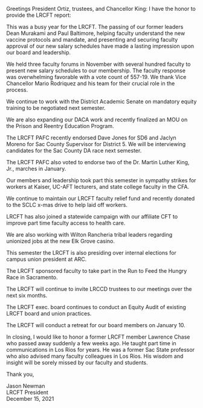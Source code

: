 <!-- Page 1 -->
Greetings President Ortiz, trustees, and Chancellor King: I have the honor to provide the LRCFT report:

This was a busy year for the LRCFT. The passing of our former leaders Dean Murakami and Paul Baltimore, helping faculty understand the new vaccine protocols and mandate, and presenting and securing faculty approval of our new salary schedules have made a lasting impression upon our board and leadership.

We held three faculty forums in November with several hundred faculty to present new salary schedules to our membership. The faculty response was overwhelming favorable with a vote count of 557-19. We thank Vice Chancellor Mario Rodriquez and his team for their crucial role in the process.

We continue to work with the District Academic Senate on mandatory equity training to be negotiated next semester.

We are also expanding our DACA work and recently finalized an MOU on the Prison and Reentry Education Program.

The LRCFT PAFC recently endorsed Dave Jones for SD6 and Jaclyn Moreno for Sac County Supervisor for District 5. We will be interviewing candidates for the Sac County DA race next semester.

The LRCFT PAFC also voted to endorse two of the Dr. Martin Luther King, Jr., marches in January.

Our members and leadership took part this semester in sympathy strikes for workers at Kaiser, UC-AFT lecturers, and state college faculty in the CFA.

We continue to maintain our LRCFT faculty relief fund and recently donated to the SCLC x-mas drive to help laid off workers.

LRCFT has also joined a statewide campaign with our affiliate CFT to improve part time faculty access to health care.

We are also working with Wilton Rancheria tribal leaders regarding unionized jobs at the new Elk Grove casino.

This semester the LRCFT is also presiding over internal elections for campus union president at ARC.
<!-- Page 2 -->
The LRCFT sponsored faculty to take part in the Run to Feed the Hungry Race in Sacramento.

The LRCFT will continue to invite LRCCD trustees to our meetings over the next six months.

The LRCFT exec. board continues to conduct an Equity Audit of existing LRCFT board and union practices.

The LRCFT will conduct a retreat for our board members on January 10.

In closing, I would like to honor a former LRCFT member Lawrence Chase who passed away suddenly a few weeks ago. He taught part time in communications in Los Rios for years. He was a former Sac State professor who also advised many faculty colleagues in Los Rios. His wisdom and insight will be sorely missed by our faculty and students.

Thank you,

Jason Newman  
LRCFT President  
December 15, 2021
